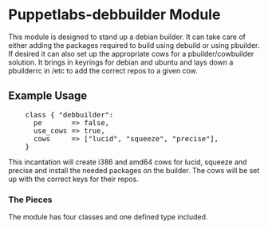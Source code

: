 # Puppetlabs-debbuilder Module #

This module is designed to stand up a debian builder. It can take care of
either adding the packages required to build using debuild or using pbuilder.
If desired it can also set up the appropriate cows for a pbuilder/cowbuilder
solution. It brings in keyrings for debian and ubuntu and lays down a
pbuilderrc in /etc to add the correct repos to a given cow.

## Example Usage ##
<pre>
    class { "debbuilder":
      pe       => false,
      use_cows => true,
      cows     => ["lucid", "squeeze", "precise"],
    }
</pre>

  This incantation will create i386 and amd64 cows for lucid, squeeze and
  precise and install the needed packages on the builder. The cows will be set
  up with the correct keys for their repos.

### The Pieces ###

  The module has four classes and one defined type included.
